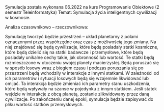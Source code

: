 Symulacja została wykonana 06.2022 na kurs Programowanie Obiektowe (2 semestr Teleinformatyka)
Temat: Symulacja życia inteligentnych cywilizacji w 
kosmosie.

Analiza czasownikowo – rzeczownikowa:

Symulację tworzyć będzie przestrzeń – układ planetarny z 
polami oznaczonymi przez współrzędne oraz czas z możliwością
jego zmiany. Na niej znajdować się będą cywilizacje, które będą 
posiadały statki kosmiczne, które będą dzielić się na statki 
badawcze i przemysłowe, które będą posiadały unikalne cechy 
takie, jak obronność lub wartość. Te statki będą rozmieszczone
w otoczeniu swojej planety macierzystej. Będą poruszać się w 
sposób losowy wraz z biegiem czasu i podczas poruszania się
po przestrzeni będą wchodziły w interakcje z innymi statkami. 
W zależności od ich parametrów i sytuacji losowych będą się
wzajemnie likwidować lub omijać. Ta interakcja będzie 
zmieniać ich parametry stanu uszkodzenia, które będą 
wpływały na szanse w pojedynku z innym statkiem. Jeśli statek
wejdzie w interakcje z obcą planetą, zostanie zlikwidowany
przez daną cywilizacje. Po zakończeniu danej epoki, symulacja
będzie zapisywać do pliku wartość statków przemysłowych.
